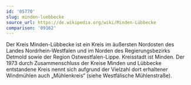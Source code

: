 ```yaml
---
id: '05770'
slug: minden-luebbecke
source_url: https://de.wikipedia.org/wiki/Minden-Lübbecke
comparison: '09162'
---
```


Der Kreis Minden-Lübbecke ist ein Kreis im äußersten Nordosten des Landes Nordrhein-Westfalen und im Norden des Regierungsbezirks Detmold sowie der Region Ostwestfalen-Lippe. Kreisstadt ist Minden. Der 1973 durch Zusammenschluss der Kreise Minden und Lübbecke entstandene Kreis nennt sich aufgrund der Vielzahl dort erhaltener Windmühlen auch „Mühlenkreis“ (siehe Westfälische Mühlenstraße).
